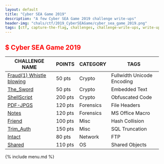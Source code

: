 ```yaml
---
layout: default
title: "Cyber SEA Game 2019"
description: "A few Cyber SEA Game 2019 challenge write-ups"
header-img: "chals/ctf/2019_CyberSEAGame/cyber_sea_game_2019.png"
tags: [ctf, capture-the-flag, challenges, challenge-write-ups, write-ups, writeups, write-up, writeup, cyberseagame, cyberseagames, cyber-sea-game, cyber-sea-games, solutions, 2019]
---
```


## <span style="color:red">$ Cyber SEA Game 2019</span>

<strong style="text-decoration:none">CHALLENGE NAME</strong> | <strong style="text-decoration:none">POINTS</strong> | <strong style="text-decoration:none">CATEGORY</strong> | <strong style="text-decoration:none">TAGS</strong>
--- | --- | --- | ---
[Fraud(1) Whistle blowing](./2019_CyberSEAGame/crypto/1_Fraud1_Whistle_blowing.html) | 50 pts | Crypto | Fullwidth Unicode Encoding
[The_Sword](./2019_CyberSEAGame/crypto/2_The_Sword.html) | 50 pts | Crypto | Embedded Text
[ShellScript](./2019_CyberSEAGame/crypto/3_ShellScript.html) | 200 pts | Crypto | Obfuscated Code
[PDF-JPGS](./2019_CyberSEAGame/forensics/4_PDF-JPGS.html) | 120 pts | Forensics | File Headers
[Notes](./2019_CyberSEAGame/forensics/5_Notes.html) | 120 pts | Forensics | MS Office Macro
[Friend](./2019_CyberSEAGame/misc/6_Friend.html) | 100 pts | Misc | Hash Collision
[Trim_Auth](./2019_CyberSEAGame/misc/8_Trim_Auth.html) | 150 pts | Misc | SQL Truncation
[Intact](./2019_CyberSEAGame/network/1_Intact.html) | 80 pts | Network | FTP
[Shared](./2019_CyberSEAGame/os/2_Shared.html) | 110 pts | OS | Shared Objects

{% include menu.md %}
